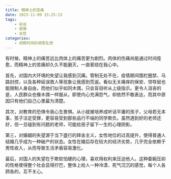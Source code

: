 ```yaml
---
title: 精神上的苦痛
date: 2023-11-09 15:25:13
tags:
    - 杂谈
    - 感情
    - 女性
categories: 
    - 闲暇时间的胡思乱想
---
```


有时候，精神上的痛苦远比肉体上的痛苦更为剧烈。肉体的伤痛尚能通过时间痊愈，而精神上的苦痛却久久不能磨灭，一直萦绕在我心中。

首先，对国内大环境的失望让我感到沉痛。管制无处不在，疫情期间围栏圈禁、马路封控，以及各种延误救人等现象让我感到荒诞。看似无关痛痒的保安、领导层也能限制人身自由，而他们似乎如同木偶，只会盲目听从上级指示。更令人沮丧的是，人民群众也像木偶一样服从，即使内心充满怨气，却依然不敢表达，而其中原因只有他们自己心里最为清楚。

其次，对教育的恐惧令我心生畏惧。从小就被培养成听话平庸的孩子，父母若无本事，孩子注定受罪，更容易受到那些品行不端的同学欺负。虽然遇到好的老师还好，但一旦碰到有问题的老师，可能给孩子留下一生的心理阴影。

第三，对婚姻的失望源于当下盛行的拜金主义，女性地位的过高提升，使得普通人结婚几乎成为一种破产的状态。女性在婚后存在较大的经济劣势，几乎完全依赖于男性收入，从而导致生活矛盾容易激化。

最后，对国人的失望在于欺软怕硬的心理，喜欢用权利来压迫他人。这种委婉压抑的性格使得整个社会显得拧巴，整体上给人一种冷漠、死气沉沉的感觉，每个人各顾各的，互不关心。

